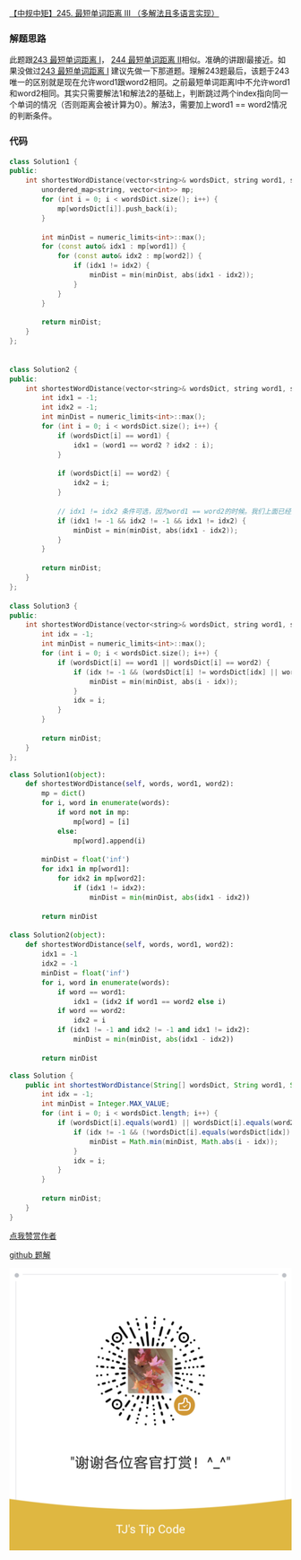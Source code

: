 [【中规中矩】245. 最短单词距离 III （多解法且多语言实现）](https://leetcode-cn.com/problems/shortest-word-distance-iii/solution/zhong-gui-zhong-ju-245-zui-duan-dan-ci-j-b4h8/)

### 解题思路
此题跟[243 最短单词距离 I](https://github.com/jyj407/leetcode/blob/master/243.md)， [244 最短单词距离 II](https://github.com/jyj407/leetcode/blob/master/244.md)相似。准确的讲跟I最接近。如果没做过[243 最短单词距离 I](https://github.com/jyj407/leetcode/blob/master/243.md) 建议先做一下那道题。理解243题最后，该题于243唯一的区别就是现在允许word1跟word2相同。之前最短单词距离I中不允许word1和word2相同。其实只需要解法1和解法2的基础上，判断跳过两个index指向同一个单词的情况（否则距离会被计算为0）。解法3，需要加上word1 == word2情况的判断条件。

### 代码

```cpp []
class Solution1 {
public:
    int shortestWordDistance(vector<string>& wordsDict, string word1, string word2) {
        unordered_map<string, vector<int>> mp;
        for (int i = 0; i < wordsDict.size(); i++) {
            mp[wordsDict[i]].push_back(i);
        }

        int minDist = numeric_limits<int>::max();
        for (const auto& idx1 : mp[word1]) {
            for (const auto& idx2 : mp[word2]) {
                if (idx1 != idx2) {
                    minDist = min(minDist, abs(idx1 - idx2));
                }
            }
        }

        return minDist;
    }
};


class Solution2 {
public:
    int shortestWordDistance(vector<string>& wordsDict, string word1, string word2) {
        int idx1 = -1;
        int idx2 = -1;
        int minDist = numeric_limits<int>::max();
        for (int i = 0; i < wordsDict.size(); i++) {
            if (wordsDict[i] == word1) {
                idx1 = (word1 == word2 ? idx2 : i);
            }
            
            if (wordsDict[i] == word2) {
                idx2 = i;
            }
            
            // idx1 != idx2 条件可选，因为word1 == word2的时候。我们上面已经把idx1设置为了idx2的上一个值
            if (idx1 != -1 && idx2 != -1 && idx1 != idx2) { 
                minDist = min(minDist, abs(idx1 - idx2));
            }
        }

        return minDist;
    }
};

class Solution3 {
public:
    int shortestWordDistance(vector<string>& wordsDict, string word1, string word2) {
        int idx = -1;
        int minDist = numeric_limits<int>::max();
        for (int i = 0; i < wordsDict.size(); i++) {
            if (wordsDict[i] == word1 || wordsDict[i] == word2) {
                if (idx != -1 && (wordsDict[i] != wordsDict[idx] || word1 == word2)) { 
                    minDist = min(minDist, abs(i - idx));
                }
                idx = i;
            }
        }

        return minDist;
    }
};
```
```python []
class Solution1(object):
    def shortestWordDistance(self, words, word1, word2):
        mp = dict()
        for i, word in enumerate(words):
            if word not in mp:
                mp[word] = [i]
            else:
                mp[word].append(i)

        minDist = float('inf')
        for idx1 in mp[word1]:
            for idx2 in mp[word2]:
                if (idx1 != idx2):
                    minDist = min(minDist, abs(idx1 - idx2))

        return minDist

class Solution2(object):
    def shortestWordDistance(self, words, word1, word2):
        idx1 = -1
        idx2 = -1
        minDist = float('inf')
        for i, word in enumerate(words):
            if word == word1:
                idx1 = (idx2 if word1 == word2 else i)
            if word == word2:
                idx2 = i
            if (idx1 != -1 and idx2 != -1 and idx1 != idx2):
                minDist = min(minDist, abs(idx1 - idx2))

        return minDist
```
```java []
class Solution {
    public int shortestWordDistance(String[] wordsDict, String word1, String word2) {
        int idx = -1;
        int minDist = Integer.MAX_VALUE;
        for (int i = 0; i < wordsDict.length; i++) {
            if (wordsDict[i].equals(word1) || wordsDict[i].equals(word2)) {
                if (idx != -1 && (!wordsDict[i].equals(wordsDict[idx]) || word1.equals(word2))) { 
                    minDist = Math.min(minDist, Math.abs(i - idx));
                }
                idx = i;
            }
        }

        return minDist;        
    }
}
```

[点我赞赏作者](https://github.com/jyj407/leetcode/blob/master/wechat%20reward%20QRCode.png)

[github 题解](https://github.com/jyj407/leetcode/blob/master/245.md)


![Image](https://github.com/jyj407/leetcode/blob/master/wechat%20reward%20QRCode.png)
